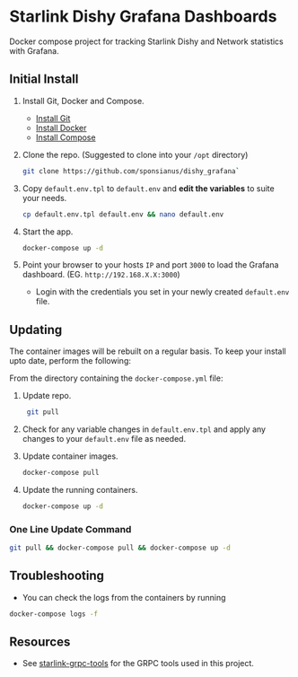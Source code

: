 # Starlink Dishy Grafana Dashboards

Docker compose project for tracking Starlink Dishy and Network statistics with Grafana.

## Initial Install

1. Install Git, Docker and Compose.
    - [Install Git](https://git-scm.com/book/en/v2/Getting-Started-Installing-Git)
    - [Install Docker](https://docs.docker.com/get-docker)
    - [Install Compose](https://docs.docker.com/compose/install)

1. Clone the repo. (Suggested to clone into your `/opt` directory)

   ```bash
   git clone https://github.com/sponsianus/dishy_grafana`
    ```

1. Copy `default.env.tpl` to `default.env` and **edit the variables** to suite your needs.

   ```bash
   cp default.env.tpl default.env && nano default.env
   ```

1. Start the app.

   ```bash
   docker-compose up -d
   ```

1. Point your browser to your hosts `IP` and port `3000` to load the Grafana dashboard. (EG. `http://192.168.X.X:3000`)
    - Login with the credentials you set in your newly created `default.env` file.

## Updating

The container images will be rebuilt on a regular basis. To keep your install upto date, perform the following:

From the directory containing the `docker-compose.yml` file:

1. Update repo.

   ```bash
    git pull
   ```

1. Check for any variable changes in `default.env.tpl` and apply any changes to your `default.env` file as needed.

1. Update container images.

   ```bash
   docker-compose pull
   ```

1. Update the running containers.

   ```bash
   docker-compose up -d
   ```

### One Line Update Command

```bash
git pull && docker-compose pull && docker-compose up -d
```

## Troubleshooting

- You can check the logs from the containers by running

```bash
docker-compose logs -f
```

## Resources

- See [starlink-grpc-tools](https://github.com/sparky8512/starlink-grpc-tools) for the GRPC tools used in this project.
